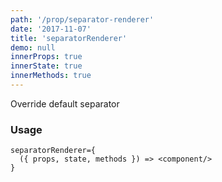 ```yaml
---
path: '/prop/separator-renderer'
date: '2017-11-07'
title: 'separatorRenderer'
demo: null
innerProps: true
innerState: true
innerMethods: true
---
```


Override default separator

### Usage

```
separatorRenderer={
  ({ props, state, methods }) => <component/>
}
```

